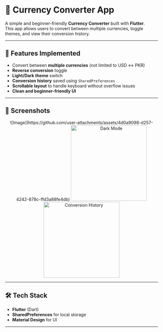 # 💱 Currency Converter App

A simple and beginner-friendly **Currency Converter** built with **Flutter**.  
This app allows users to convert between multiple currencies, toggle themes, and view their conversion history.  

---

## 🚀 Features Implemented
- Convert between **multiple currencies** (not limited to USD ↔ PKR)
- **Reverse conversion** toggle
- **Light/Dark theme** switch
- **Conversion history** saved using `SharedPreferences`
- **Scrollable layout** to handle keyboard without overflow issues
- **Clean and beginner-friendly UI**

---

## 📸 Screenshots
<p align="center">
![Image](https://github.com/user-attachments/assets/4d0a9098-d257-4242-878c-ffd3a88fe4db)
  <img src="screenshots/dark_mode.png" alt="Dark Mode" width="250"/>
  <img src="screenshots/conversion_history.png" alt="Conversion History" width="250"/>
</p>

---

## 🛠️ Tech Stack
- **Flutter** (Dart)
- **SharedPreferences** for local storage
- **Material Design** for UI

---
